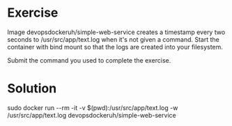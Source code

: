 # Exercise
Image devopsdockeruh/simple-web-service creates a timestamp every two seconds to /usr/src/app/text.log when it's not given a command. Start the container with bind mount so that the logs are created into your filesystem.

Submit the command you used to complete the exercise.

# Solution
sudo docker run --rm -it -v $(pwd):/usr/src/app/text.log -w /usr/src/app/text.log devopsdockeruh/simple-web-service